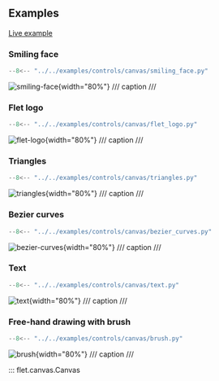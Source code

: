 ## Examples

[Live example](https://flet-controls-gallery.fly.dev/displays/canvas)

### Smiling face

```python
--8<-- "../../examples/controls/canvas/smiling_face.py"
```

![smiling-face](../../examples/controls/canvas/media/smiling_face.png){width="80%"}
/// caption
///

### Flet logo

```python
--8<-- "../../examples/controls/canvas/flet_logo.py"
```

![flet-logo](../../examples/controls/canvas/media/flet_logo.png){width="80%"}
/// caption
///

### Triangles

```python
--8<-- "../../examples/controls/canvas/triangles.py"
```

![triangles](../../examples/controls/canvas/media/triangles.png){width="80%"}
/// caption
///

### Bezier curves

```python
--8<-- "../../examples/controls/canvas/bezier_curves.py"
```

![bezier-curves](../../examples/controls/canvas/media/bezier_curves.png){width="80%"}
/// caption
///

### Text

```python
--8<-- "../../examples/controls/canvas/text.py"
```

![text](../../examples/controls/canvas/media/text.png){width="80%"}
/// caption
///

### Free-hand drawing with brush

```python
--8<-- "../../examples/controls/canvas/brush.py"
```

![brush](../../examples/controls/canvas/media/brush.gif){width="80%"}
/// caption
///

::: flet.canvas.Canvas
